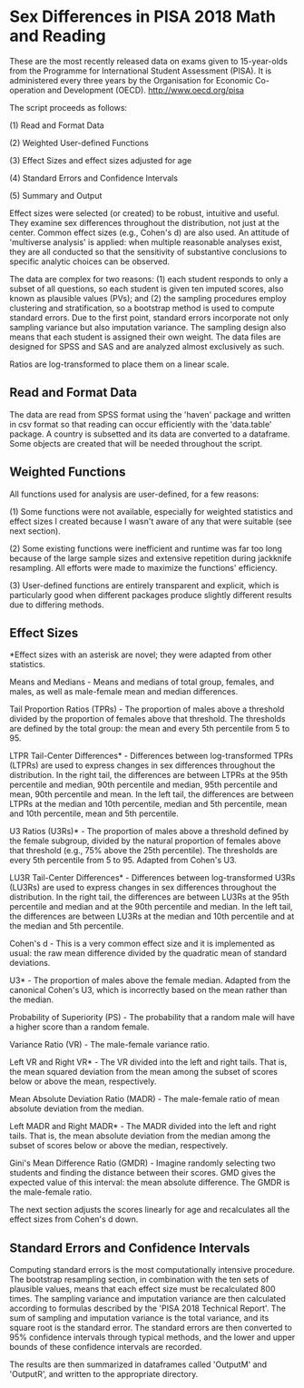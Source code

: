# Sex Differences in PISA 2018 Math and Reading
These are the most recently released data on exams given to 15-year-olds from the Programme for International Student Assessment (PISA). It is administered every three years by the Organisation for Economic Co-operation and Development (OECD). http://www.oecd.org/pisa

The script proceeds as follows:

(1) Read and Format Data

(2) Weighted User-defined Functions

(3) Effect Sizes and effect sizes adjusted for age

(4) Standard Errors and Confidence Intervals

(5) Summary and Output

Effect sizes were selected (or created) to be robust, intuitive and useful. They examine sex differences throughout the distribution, not just at the center. Common effect sizes (e.g., Cohen's d) are also used. An attitude of 'multiverse analysis' is applied: when multiple reasonable analyses exist, they are all conducted so that the sensitivity of substantive conclusions to specific analytic choices can be observed.

The data are complex for two reasons: (1) each student responds to only a subset of all questions, so each student is given ten imputed scores, also known as plausible values (PVs); and (2) the sampling procedures employ clustering and stratification, so a bootstrap method is used to compute standard errors. Due to the first point, standard errors incorporate not only sampling variance but also imputation variance. The sampling design also means that each student is assigned their own weight. The data files are designed for SPSS and SAS and are analyzed almost exclusively as such.

Ratios are log-transformed to place them on a linear scale.

## Read and Format Data
The data are read from SPSS format using the 'haven' package and written in csv format so that reading can occur efficiently with the 'data.table' package. A country is subsetted and its data are converted to a dataframe. Some objects are created that will be needed throughout the script.

## Weighted Functions
All functions used for analysis are user-defined, for a few reasons:

(1) Some functions were not available, especially for weighted statistics and effect sizes I created because I wasn't aware of any that were suitable (see next section).

(2) Some existing functions were inefficient and runtime was far too long because of the large sample sizes and extensive repetition during jackknife resampling. All efforts were made to maximize the functions' efficiency.

(3) User-defined functions are entirely transparent and explicit, which is particularly good when different packages produce slightly different results due to differing methods.

## Effect Sizes
*Effect sizes with an asterisk are novel; they were adapted from other statistics.

Means and Medians - Means and medians of total group, females, and males, as well as male-female mean and median differences.

Tail Proportion Ratios (TPRs) - The proportion of males above a threshold divided by the proportion of females above that threshold. The thresholds are defined by the total group: the mean and every 5th percentile from 5 to 95.

LTPR Tail-Center Differences* - Differences between log-transformed TPRs (LTPRs) are used to express changes in sex differences throughout the distribution. In the right tail, the differences are between LTPRs at the 95th percentile and median, 90th percentile and median, 95th percentile and mean, 90th percentile and mean. In the left tail, the differences are between LTPRs at the median and 10th percentile, median and 5th percentile, mean and 10th percentile, mean and 5th percentile.

U3 Ratios (U3Rs)* - The proportion of males above a threshold defined by the female subgroup, divided by the natural proportion of females above that threshold (e.g., 75% above the 25th percentile). The thresholds are every 5th percentile from 5 to 95. Adapted from Cohen's U3.

LU3R Tail-Center Differences* - Differences between log-transformed U3Rs (LU3Rs) are used to express changes in sex differences throughout the distribution. In the right tail, the differences are between LU3Rs at the 95th percentile and median and at the 90th percentile and median. In the left tail, the differences are between LU3Rs at the median and 10th percentile and at the median and 5th percentile.

Cohen's d - This is a very common effect size and it is implemented as usual: the raw mean difference divided by the quadratic mean of standard deviations.

U3* - The proportion of males above the female median. Adapted from the canonical Cohen's U3, which is incorrectly based on the mean rather than the median.

Probability of Superiority (PS) - The probability that a random male will have a higher score than a random female.

Variance Ratio (VR) - The male-female variance ratio.

Left VR and Right VR* - The VR divided into the left and right tails. That is, the mean squared deviation from the mean among the subset of scores below or above the mean, respectively.

Mean Absolute Deviation Ratio (MADR) - The male-female ratio of mean absolute deviation from the median.

Left MADR and Right MADR* - The MADR divided into the left and right tails. That is, the mean absolute deviation from the median among the subset of scores below or above the median, respectively.

Gini's Mean Difference Ratio (GMDR) - Imagine randomly selecting two students and finding the distance between their scores. GMD gives the expected value of this interval: the mean absolute difference. The GMDR is the male-female ratio.

The next section adjusts the scores linearly for age and recalculates all the effect sizes from Cohen's d down.

## Standard Errors and Confidence Intervals
Computing standard errors is the most computationally intensive procedure. The bootstrap resampling section, in combination with the ten sets of plausible values, means that each effect size must be recalculated 800 times. The sampling variance and imputation variance are then calculated according to formulas described by the 'PISA 2018 Technical Report'. The sum of sampling and imputation variance is the total variance, and its square root is the standard error. The standard errors are then converted to 95% confidence intervals through typical methods, and the lower and upper bounds of these confidence intervals are recorded.

The results are then summarized in dataframes called 'OutputM' and 'OutputR', and written to the appropriate directory.
